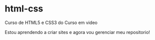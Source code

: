 # html-css
 Curso de HTML5 e CSS3 do Curso em video

 Estou aprendendo a criar sites e agora vou gerenciar meu repositorio!
